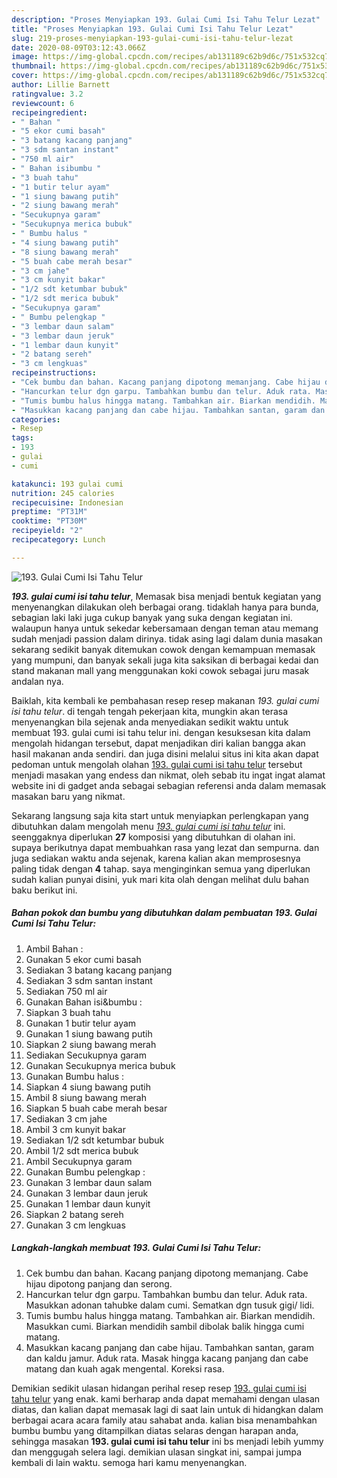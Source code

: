 ```yaml
---
description: "Proses Menyiapkan 193. Gulai Cumi Isi Tahu Telur Lezat"
title: "Proses Menyiapkan 193. Gulai Cumi Isi Tahu Telur Lezat"
slug: 219-proses-menyiapkan-193-gulai-cumi-isi-tahu-telur-lezat
date: 2020-08-09T03:12:43.066Z
image: https://img-global.cpcdn.com/recipes/ab131189c62b9d6c/751x532cq70/193-gulai-cumi-isi-tahu-telur-foto-resep-utama.jpg
thumbnail: https://img-global.cpcdn.com/recipes/ab131189c62b9d6c/751x532cq70/193-gulai-cumi-isi-tahu-telur-foto-resep-utama.jpg
cover: https://img-global.cpcdn.com/recipes/ab131189c62b9d6c/751x532cq70/193-gulai-cumi-isi-tahu-telur-foto-resep-utama.jpg
author: Lillie Barnett
ratingvalue: 3.2
reviewcount: 6
recipeingredient:
- " Bahan "
- "5 ekor cumi basah"
- "3 batang kacang panjang"
- "3 sdm santan instant"
- "750 ml air"
- " Bahan isibumbu "
- "3 buah tahu"
- "1 butir telur ayam"
- "1 siung bawang putih"
- "2 siung bawang merah"
- "Secukupnya garam"
- "Secukupnya merica bubuk"
- " Bumbu halus "
- "4 siung bawang putih"
- "8 siung bawang merah"
- "5 buah cabe merah besar"
- "3 cm jahe"
- "3 cm kunyit bakar"
- "1/2 sdt ketumbar bubuk"
- "1/2 sdt merica bubuk"
- "Secukupnya garam"
- " Bumbu pelengkap "
- "3 lembar daun salam"
- "3 lembar daun jeruk"
- "1 lembar daun kunyit"
- "2 batang sereh"
- "3 cm lengkuas"
recipeinstructions:
- "Cek bumbu dan bahan. Kacang panjang dipotong memanjang. Cabe hijau dipotong panjang dan serong."
- "Hancurkan telur dgn garpu. Tambahkan bumbu dan telur. Aduk rata. Masukkan adonan tahubke dalam cumi. Sematkan dgn tusuk gigi/ lidi."
- "Tumis bumbu halus hingga matang. Tambahkan air. Biarkan mendidih. Masukkan cumi. Biarkan mendidih sambil dibolak balik hingga cumi matang."
- "Masukkan kacang panjang dan cabe hijau. Tambahkan santan, garam dan kaldu jamur. Aduk rata. Masak hingga kacang panjang dan cabe matang dan kuah agak mengental. Koreksi rasa."
categories:
- Resep
tags:
- 193
- gulai
- cumi

katakunci: 193 gulai cumi 
nutrition: 245 calories
recipecuisine: Indonesian
preptime: "PT31M"
cooktime: "PT30M"
recipeyield: "2"
recipecategory: Lunch

---
```



![193. Gulai Cumi Isi Tahu Telur](https://img-global.cpcdn.com/recipes/ab131189c62b9d6c/751x532cq70/193-gulai-cumi-isi-tahu-telur-foto-resep-utama.jpg)

<b><i>193. gulai cumi isi tahu telur</i></b>, Memasak bisa menjadi bentuk kegiatan yang menyenangkan dilakukan oleh berbagai orang. tidaklah hanya para bunda, sebagian laki laki juga cukup banyak yang suka dengan kegiatan ini. walaupun hanya untuk sekedar kebersamaan dengan teman atau memang sudah menjadi passion dalam dirinya. tidak asing lagi dalam dunia masakan sekarang sedikit banyak ditemukan cowok dengan kemampuan memasak yang mumpuni, dan banyak sekali juga kita saksikan di berbagai kedai dan stand makanan mall yang menggunakan koki cowok sebagai juru masak andalan nya.



Baiklah, kita kembali ke pembahasan resep resep makanan <i>193. gulai cumi isi tahu telur</i>. di tengah tengah pekerjaan kita, mungkin akan terasa menyenangkan bila sejenak anda menyediakan sedikit waktu untuk membuat 193. gulai cumi isi tahu telur ini. dengan kesuksesan kita dalam mengolah hidangan tersebut, dapat menjadikan diri kalian bangga akan hasil makanan anda sendiri. dan juga disini melalui situs ini kita akan dapat pedoman untuk mengolah olahan <u>193. gulai cumi isi tahu telur</u> tersebut menjadi masakan yang endess dan nikmat, oleh sebab itu ingat ingat alamat website ini di gadget anda sebagai sebagian referensi anda dalam memasak masakan baru yang nikmat.


Sekarang langsung saja kita start untuk menyiapkan perlengkapan yang dibutuhkan dalam mengolah menu <u><i>193. gulai cumi isi tahu telur</i></u> ini. seenggaknya diperlukan <b>27</b> komposisi yang dibutuhkan di olahan ini. supaya berikutnya dapat membuahkan rasa yang lezat dan sempurna. dan juga sediakan waktu anda sejenak, karena kalian akan memprosesnya paling tidak dengan <b>4</b> tahap. saya menginginkan semua yang diperlukan sudah kalian punyai disini, yuk mari kita olah dengan melihat dulu bahan baku berikut ini.

<!--inarticleads1-->

##### Bahan pokok dan bumbu yang dibutuhkan dalam pembuatan 193. Gulai Cumi Isi Tahu Telur:

1. Ambil  Bahan :
1. Gunakan 5 ekor cumi basah
1. Sediakan 3 batang kacang panjang
1. Sediakan 3 sdm santan instant
1. Sediakan 750 ml air
1. Gunakan  Bahan isi&amp;bumbu :
1. Siapkan 3 buah tahu
1. Gunakan 1 butir telur ayam
1. Gunakan 1 siung bawang putih
1. Siapkan 2 siung bawang merah
1. Sediakan Secukupnya garam
1. Gunakan Secukupnya merica bubuk
1. Gunakan  Bumbu halus :
1. Siapkan 4 siung bawang putih
1. Ambil 8 siung bawang merah
1. Siapkan 5 buah cabe merah besar
1. Sediakan 3 cm jahe
1. Ambil 3 cm kunyit bakar
1. Sediakan 1/2 sdt ketumbar bubuk
1. Ambil 1/2 sdt merica bubuk
1. Ambil Secukupnya garam
1. Gunakan  Bumbu pelengkap :
1. Gunakan 3 lembar daun salam
1. Gunakan 3 lembar daun jeruk
1. Gunakan 1 lembar daun kunyit
1. Siapkan 2 batang sereh
1. Gunakan 3 cm lengkuas




<!--inarticleads2-->

##### Langkah-langkah membuat 193. Gulai Cumi Isi Tahu Telur:

1. Cek bumbu dan bahan. Kacang panjang dipotong memanjang. Cabe hijau dipotong panjang dan serong.
1. Hancurkan telur dgn garpu. Tambahkan bumbu dan telur. Aduk rata. Masukkan adonan tahubke dalam cumi. Sematkan dgn tusuk gigi/ lidi.
1. Tumis bumbu halus hingga matang. Tambahkan air. Biarkan mendidih. Masukkan cumi. Biarkan mendidih sambil dibolak balik hingga cumi matang.
1. Masukkan kacang panjang dan cabe hijau. Tambahkan santan, garam dan kaldu jamur. Aduk rata. Masak hingga kacang panjang dan cabe matang dan kuah agak mengental. Koreksi rasa.




Demikian sedikit ulasan hidangan perihal resep resep <u>193. gulai cumi isi tahu telur</u> yang enak. kami berharap anda dapat memahami dengan ulasan diatas, dan kalian dapat memasak lagi di saat lain untuk di hidangkan dalam berbagai acara acara family atau sahabat anda. kalian bisa menambahkan bumbu bumbu yang ditampilkan diatas selaras dengan harapan anda, sehingga masakan <b>193. gulai cumi isi tahu telur</b> ini bs menjadi lebih yummy dan menggugah selera lagi. demikian ulasan singkat ini, sampai jumpa kembali di lain waktu. semoga hari kamu menyenangkan.
